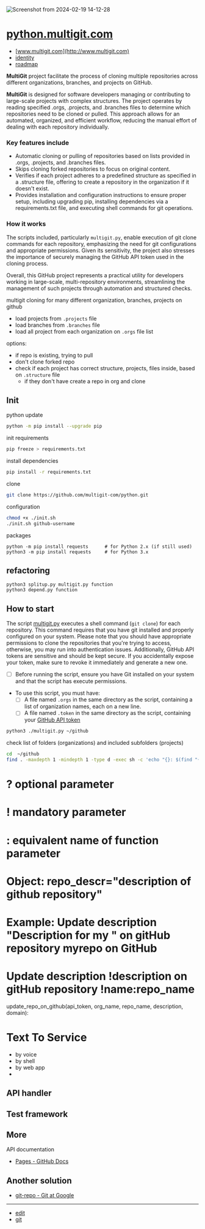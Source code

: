 ![Screenshot from 2024-02-19 14-12-28](https://github.com/multigit-com/python/assets/5669657/3bf51648-2967-455d-ba38-9cd1967765be)


# [python.multigit.com](http://python.multigit.com)

+ [www.multigit.com](http://www.multigit.com)
+ [identity](http://identity.multigit.com)
+ [roadmap](http://roadmap.multigit.com)




**MultiGit** project facilitate the process of cloning multiple repositories across different organizations, branches, and projects on GitHub.

**MultiGit** is designed for software developers managing or contributing to large-scale projects with complex structures. 
The project operates by reading specified .orgs, .projects, and .branches files to determine which repositories need to be cloned or pulled. 
This approach allows for an automated, organized, and efficient workflow, reducing the manual effort of dealing with each repository individually.

### Key features include

- Automatic cloning or pulling of repositories based on lists provided in .orgs, .projects, and .branches files.
- Skips cloning forked repositories to focus on original content.
- Verifies if each project adheres to a predefined structure as specified in a .structure file, offering to create a repository in the organization if it doesn't exist.
- Provides installation and configuration instructions to ensure proper setup, including upgrading pip, installing dependencies via a requirements.txt file, and executing shell commands for git operations.

### How it works

The scripts included, particularly `multigit.py`, enable execution of git clone commands for each repository, emphasizing the need for git configurations and appropriate permissions. Given its sensitivity, the project also stresses the importance of securely managing the GitHub API token used in the cloning process.

Overall, this GitHub project represents a practical utility for developers working in large-scale, multi-repository environments, streamlining the management of such projects through automation and structured checks.


multigit cloning for many different organization, branches, projects on github
+ load projects from `.projects` file
+ load branches from `.branches` file
+ load all project from each organization on `.orgs` file list
  
options:
  + if repo is existing, trying to pull
  + don't clone forked repo
  + check if each project has correct structure, projects, files inside, based on `.structure` file
    + if they don't have create a repo in org and clone 


## Init
python update
```bash
python -m pip install --upgrade pip
```

init requirements
```bash
pip freeze > requirements.txt
```

install dependencies
```bash
pip install -r requirements.txt
```

clone
```bash
git clone https://github.com/multigit-com/python.git
```

configuration
```bash
chmod +x ./init.sh
./init.sh github-username
```

packages
```shell
python -m pip install requests      # for Python 2.x (if still used)
python3 -m pip install requests     # for Python 3.x
```


## refactoring

```shell
python3 splitup.py multigit.py function
python3 depend.py function
```


## How to start

The script [multigit.py](multigit.py) executes a shell command (`git clone`) for each repository. This command requires that you have git installed and properly configured on your system.
Please note that you should have appropriate permissions to clone the repositories that you're trying to access, otherwise, you may run into authentication issues. Additionally, GitHub API tokens are sensitive and should be kept secure. If you accidentally expose your token, make sure to revoke it immediately and generate a new one.

+ [ ] Before running the script, ensure you have Git installed on your system and that the script has execute permissions.
+ To use this script, you must have:
  + [ ] A file named `.orgs` in the same directory as the script, containing a list of organization names, each on a new line.
  + [ ] A file named `.token` in the same directory as the script, containing your [GitHub API token](https://github.com/settings/tokens)
 
```bash
python3 ./multigit.py ~/github
```

check list of folders (organizations) and included subfolders (projects)
```bash
cd  ~/github
find . -maxdepth 1 -mindepth 1 -type d -exec sh -c 'echo "{}: $(find "{}" -maxdepth 1 -mindepth 1 -type d | wc -l)"' \;
```




# ? optional parameter
# ! mandatory parameter
# : equivalent name of function parameter
# Object: repo_descr="description of github repository"
# Example: Update description "Description for my " on gitHub repository myrepo on GitHub
# Update description !description on gitHub repository !name:repo_name
update_repo_on_github(api_token, org_name, repo_name, description, domain):


# Text To Service

+ by voice
+ by shell
+ by web app
+ 

## API handler

## Test framework


## More

API documentation
+ [Pages - GitHub Docs](https://docs.github.com/en/rest/pages/pages?apiVersion=2022-11-28#create-a-apiname-pages-site)

## Another solution
+ [git-repo - Git at Google](https://gerrit.googlesource.com/git-repo)


---

+ [edit](https://github.com/multigit-com/python/edit/main/README.md)
+ [git](https://github.com/multigit-com/) 
